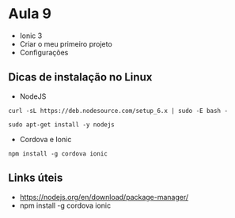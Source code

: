 # Aula 9

* Ionic 3
* Criar o meu primeiro projeto
* Configurações

Dicas de instalação no Linux
---

* NodeJS

~~~text
curl -sL https://deb.nodesource.com/setup_6.x | sudo -E bash -
~~~

~~~text
sudo apt-get install -y nodejs
~~~

* Cordova e Ionic

~~~text
npm install -g cordova ionic
~~~

Links úteis
--- 

* https://nodejs.org/en/download/package-manager/
* npm install -g cordova ionic







